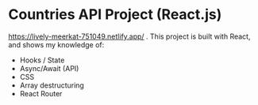 # Countries API Project (React.js)
https://lively-meerkat-751049.netlify.app/ . This project is built with React, and shows my knowledge of:
- Hooks / State
- Async/Await (API)
- CSS
- Array destructuring 
- React Router
